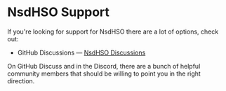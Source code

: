 # NsdHSO Support

If you're looking for support for NsdHSO there are a lot of options, check out:

* GitHub Discussions &mdash; [NsdHSO Discussions](https://github.com/NsdHSO/NsdHSO/discussions)


On GitHub Discuss and in the Discord, there are a bunch of helpful community members that should be willing to point you in the right direction.
